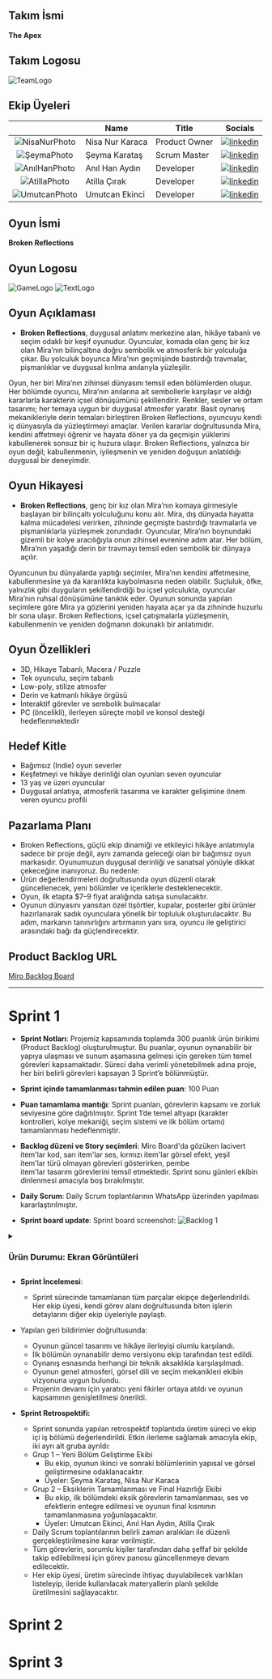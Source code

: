 ## **Takım İsmi**

**The Apex** 

## **Takım Logosu**

![TeamLogo](https://github.com/user-attachments/assets/567f3ebc-8010-4c28-b864-e908e9fc529a)

## Ekip Üyeleri

|    | <div align="center">Name</div>   | <div align="center">Title</div>  | <div align="center">Socials</div>     |
| :-----------: | :---------- | :---------- | :----------: |
|   ![NisaNurPhoto](https://github.com/user-attachments/assets/7a5032ed-f463-4c71-8620-54efb6c19726)   | Nisa Nur Karaca     | Product Owner     | [![linkedin](https://github.com/user-attachments/assets/3baa645a-33bc-4786-8327-cb0f92356f0a)](https://www.linkedin.com/in/nisa-nur-karaca-8367562a1/)   | 
|   ![ŞeymaPhoto](https://github.com/user-attachments/assets/42581366-eb8c-478e-946b-6a3127baca53)   | Şeyma Karataş     | Scrum Master     |  [![linkedin](https://github.com/user-attachments/assets/3baa645a-33bc-4786-8327-cb0f92356f0a)](https://www.linkedin.com/in/%C5%9Feyma-karata%C5%9F-7a2885296/) |
|   ![AnılHanPhoto](https://github.com/user-attachments/assets/32baec11-3eea-454a-87fc-70fb4add10db)   | Anıl Han Aydın      | Developer      |  [![linkedin](https://github.com/user-attachments/assets/3baa645a-33bc-4786-8327-cb0f92356f0a)](https://www.linkedin.com/in/an%C4%B1l-han-ayd%C4%B1n-641201288/)   |
|   ![AtillaPhoto](https://github.com/user-attachments/assets/be5be7ff-ec8a-471f-b79d-e4b16de740e1)   | Atilla Çırak      | Developer     |    [![linkedin](https://github.com/user-attachments/assets/3baa645a-33bc-4786-8327-cb0f92356f0a)](https://www.linkedin.com/in/atillacirak/)   |
|   ![UmutcanPhoto](https://github.com/user-attachments/assets/8fd6759d-5f1b-4953-8678-2f9f0e928c1e)   | Umutcan Ekinci      | Developer     |    [![linkedin](https://github.com/user-attachments/assets/3baa645a-33bc-4786-8327-cb0f92356f0a)](https://www.linkedin.com/in/umutcanekinci/)    |

## Oyun İsmi

**Broken Reflections**

## Oyun Logosu
![GameLogo](https://github.com/user-attachments/assets/53581477-9d9f-449d-aa69-988cc1124655) ![TextLogo](https://github.com/user-attachments/assets/c56ae8de-e50f-46d0-a3ec-ebb1271e6c74)


## Oyun Açıklaması

- **Broken Reflections**, duygusal anlatımı merkezine alan, hikâye tabanlı ve seçim odaklı bir keşif oyunudur. Oyuncular, komada olan genç bir kız olan Mira’nın bilinçaltına doğru sembolik ve atmosferik bir yolculuğa çıkar. Bu yolculuk boyunca Mira'nın geçmişinde bastırdığı travmalar, pişmanlıklar ve duygusal kırılma anılarıyla yüzleşilir.

Oyun, her biri Mira’nın zihinsel dünyasını temsil eden bölümlerden oluşur. Her bölümde oyuncu, Mira’nın anılarına ait sembollerle karşılaşır ve aldığı kararlarla karakterin içsel dönüşümünü şekillendirir. Renkler, sesler ve ortam tasarımı; her temaya uygun bir duygusal atmosfer yaratır. Basit oynanış mekanikleriyle derin temaları birleştiren Broken Reflections, oyuncuyu kendi iç dünyasıyla da yüzleştirmeyi amaçlar.
Verilen kararlar doğrultusunda Mira, kendini affetmeyi öğrenir ve hayata döner ya da geçmişin yüklerini kabullenerek sonsuz bir iç huzura ulaşır. Broken Reflections, yalnızca bir oyun değil; kabullenmenin, iyileşmenin ve yeniden doğuşun anlatıldığı duygusal bir deneyimdir.

## Oyun Hikayesi

-   **Broken Reflections**, genç bir kız olan Mira’nın komaya girmesiyle başlayan bir bilinçaltı yolculuğunu konu alır. Mira, dış dünyada hayatta kalma mücadelesi verirken, zihninde geçmişte bastırdığı travmalarla ve pişmanlıklarla yüzleşmek zorundadır. Oyuncular, Mira’nın boynundaki gizemli bir kolye aracılığıyla onun zihinsel evrenine adım atar. Her bölüm, Mira’nın yaşadığı derin bir travmayı temsil eden sembolik bir dünyaya açılır.

Oyuncunun bu dünyalarda yaptığı seçimler, Mira’nın kendini affetmesine, kabullenmesine ya da karanlıkta kaybolmasına neden olabilir. Suçluluk, öfke, yalnızlık gibi duyguların şekillendirdiği bu içsel yolculukta, oyuncular Mira’nın ruhsal dönüşümüne tanıklık eder. Oyunun sonunda yapılan seçimlere göre Mira ya gözlerini yeniden hayata açar ya da zihninde huzurlu bir sona ulaşır. Broken Reflections, içsel çatışmalarla yüzleşmenin, kabullenmenin ve yeniden doğmanın dokunaklı bir anlatımıdır.

## Oyun Özellikleri

- 3D, Hikaye Tabanlı, Macera / Puzzle
- Tek oyunculu, seçim tabanlı
- Low-poly, stilize atmosfer
- Derin ve katmanlı hikâye örgüsü
- İnteraktif görevler ve sembolik bulmacalar
- PC (öncelikli), ilerleyen süreçte mobil ve konsol desteği hedeflenmektedir

## Hedef Kitle

- Bağımsız (Indie) oyun severler
- Keşfetmeyi ve hikâye derinliği olan oyunları seven oyuncular
- 13 yaş ve üzeri oyuncular
- Duygusal anlatıya, atmosferik tasarıma ve karakter gelişimine önem veren oyuncu profili

## Pazarlama Planı

- Broken Reflections, güçlü ekip dinamiği ve etkileyici hikâye anlatımıyla sadece bir proje değil, aynı zamanda geleceği olan bir bağımsız oyun markasıdır. Oyunumuzun duygusal derinliği ve sanatsal yönüyle dikkat çekeceğine inanıyoruz. Bu nedenle:
- Ürün değerlendirmeleri doğrultusunda oyun düzenli olarak güncellenecek, yeni bölümler ve içeriklerle desteklenecektir.
- Oyun, ilk etapta $7–9 fiyat aralığında satışa sunulacaktır.
- Oyunun dünyasını yansıtan özel tişörtler, kupalar, posterler gibi ürünler hazırlanarak sadık oyunculara yönelik bir topluluk oluşturulacaktır. Bu adım, markanın tanınırlığını artırmanın yanı sıra, oyuncu ile geliştirici arasındaki bağı da güçlendirecektir.
  
## Product Backlog URL

[Miro Backlog Board](https://miro.com/app/board/uXjVIgjyMHM=/)

---

# Sprint 1
- **Sprint Notları**: Projemiz kapsamında toplamda 300 puanlık ürün birikimi (Product Backlog) oluşturulmuştur. Bu puanlar, oyunun oynanabilir bir yapıya ulaşması ve sunum aşamasına gelmesi için gereken tüm temel görevleri kapsamaktadır. Süreci daha verimli yönetebilmek adına proje, her biri belirli görevleri kapsayan 3 Sprint’e bölünmüştür.

- **Sprint içinde tamamlanması tahmin edilen puan**: 100 Puan

- **Puan tamamlama mantığı**: Sprint puanları, görevlerin kapsamı ve zorluk seviyesine göre dağıtılmıştır. Sprint 1’de temel altyapı (karakter kontrolleri, kolye mekaniği, seçim sistemi ve ilk bölüm ortamı) tamamlanması hedeflenmiştir.

- **Backlog düzeni ve Story seçimleri**: Miro Board'da gözüken lacivert item'lar kod, sarı item'lar ses, kırmızı item'lar görsel efekt, yeşil item'lar türü olmayan görevleri gösterirken, pembe item'lar tasarım görevlerini temsil etmektedir. Sprint sonu günleri ekibin dinlenmesi amacıyla boş bırakılmıştır.

- **Daily Scrum**: Daily Scrum toplantılarının WhatsApp üzerinden yapılması kararlaştırılmıştır.

- **Sprint board update**: Sprint board screenshot:
![Backlog 1](https://github.com/user-attachments/assets/0a904258-5e54-4576-b465-d12455a4e6b7)

<details> <summary><h3>Ürün Durumu: Ekran Görüntüleri</h3></summary>
  
  ![Screenshot 1](https://github.com/user-attachments/assets/da1981ad-b5fa-4731-b737-b2d35f10bea9)
  ![Screenshot 2](https://github.com/isoszsh/project-anna/assets/154831174/1fbff295-eac4-41cb-bbec-3c77c458b289) 
  ![Screenshot 3](https://github.com/isoszsh/project-anna/assets/154831174/31ff440e-af36-4b93-bc22-f98fe08c5659)
  ![Screenshot 4](https://github.com/isoszsh/project-anna/assets/154831174/2db880d4-0aa8-4753-a9fc-51b31217a2a9)
  ![Screenshot 5](https://github.com/isoszsh/project-anna/assets/154831174/f8552310-d0b8-45ea-b776-9f4786dca256)

  </details>

- **Sprint İncelemesi**: 
  - Sprint sürecinde tamamlanan tüm parçalar ekipçe değerlendirildi. Her ekip üyesi, kendi görev alanı doğrultusunda biten işlerin detaylarını diğer ekip üyeleriyle paylaştı.

- Yapılan geri bildirimler doğrultusunda:
  - Oyunun güncel tasarımı ve hikâye ilerleyişi olumlu karşılandı.
  - İlk bölümün oynanabilir demo versiyonu ekip tarafından test edildi.
  - Oynanış esnasında herhangi bir teknik aksaklıkla karşılaşılmadı.
  - Oyunun genel atmosferi, görsel dili ve seçim mekanikleri ekibin vizyonuna uygun bulundu.
  - Projenin devamı için yaratıcı yeni fikirler ortaya atıldı ve oyunun kapsamının genişletilmesi önerildi.

- **Sprint Retrospektifi:** 
  - Sprint sonunda yapılan retrospektif toplantıda üretim süreci ve ekip içi iş bölümü değerlendirildi. Etkin ilerleme sağlamak amacıyla ekip, iki ayrı alt gruba ayrıldı:
  - Grup 1 – Yeni Bölüm Geliştirme Ekibi
    - Bu ekip, oyunun ikinci ve sonraki bölümlerinin yapısal ve görsel geliştirmesine odaklanacaktır.
    - Üyeler: Şeyma Karataş, Nisa Nur Karaca
  - Grup 2 – Eksiklerin Tamamlanması ve Final Hazırlığı Ekibi
    - Bu ekip, ilk bölümdeki eksik görevlerin tamamlanması, ses ve efektlerin entegre edilmesi ve oyunun final kısmının tamamlanmasına yoğunlaşacaktır.
    - Üyeler: Umutcan Ekinci, Anıl Han Aydın, Atilla Çırak
  - Daily Scrum toplantılarının belirli zaman aralıkları ile düzenli gerçekleştirilmesine karar verilmiştir.
  -  Tüm görevlerin, sorumlu kişiler tarafından daha şeffaf bir şekilde takip edilebilmesi için görev panosu güncellenmeye devam edilecektir.
  -  Her ekip üyesi, üretim sürecinde ihtiyaç duyulabilecek varlıkları listeleyip, ileride kullanılacak materyallerin planlı şekilde üretilmesini sağlayacaktır.

# Sprint 2

# Sprint 3
